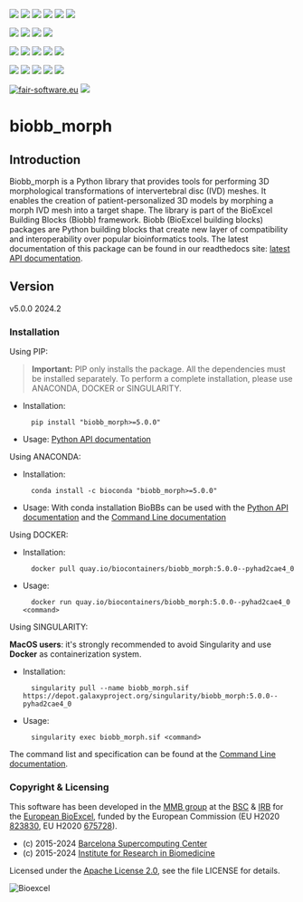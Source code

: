 [![](https://img.shields.io/github/v/tag/bioexcel/biobb_morph?label=Version)](https://GitHub.com/bioexcel/biobb_morph/tags/)
[![](https://img.shields.io/pypi/v/biobb-morph.svg?label=Pypi)](https://pypi.python.org/pypi/biobb-morph/)
[![](https://img.shields.io/conda/vn/bioconda/biobb_morph?label=Conda)](https://anaconda.org/bioconda/biobb_morph)
[![](https://img.shields.io/conda/dn/bioconda/biobb_morph?label=Conda%20Downloads)](https://anaconda.org/bioconda/biobb_morph)
[![](https://img.shields.io/badge/Docker-Quay.io-blue)](https://quay.io/repository/biocontainers/biobb_morph?tab=tags)
[![](https://img.shields.io/badge/Singularity-GalaxyProject-blue)](https://depot.galaxyproject.org/singularity/biobb_morph:5.0.0--pyhad2cae4_0)

[![](https://img.shields.io/badge/OS-Unix%20%7C%20MacOS-blue)](https://github.com/bioexcel/biobb_morph)
[![](https://img.shields.io/pypi/pyversions/biobb-morph.svg?label=Python%20Versions)](https://pypi.org/project/biobb-morph/)
[![](https://img.shields.io/badge/License-Apache%202.0-blue.svg)](https://opensource.org/licenses/Apache-2.0)
[![](https://img.shields.io/badge/Open%20Source%3f-Yes!-blue)](https://github.com/bioexcel/biobb_morph)

[![](https://readthedocs.org/projects/biobb-morph/badge/?version=latest&label=Docs)](https://biobb-morph.readthedocs.io/en/latest/?badge=latest)
[![](https://img.shields.io/website?down_message=Offline&label=Biobb%20Website&up_message=Online&url=https%3A%2F%2Fmmb.irbbarcelona.org%2Fbiobb%2F)](https://mmb.irbbarcelona.org/biobb/)
[![](https://img.shields.io/badge/Youtube-tutorials-blue?logo=youtube&logoColor=red)](https://www.youtube.com/@BioExcelCoE/search?query=biobb)
[![](https://zenodo.org/badge/DOI/10.1038/s41597-019-0177-4.svg)](https://doi.org/10.1038/s41597-019-0177-4)
[![](https://img.shields.io/endpoint?color=brightgreen&url=https%3A%2F%2Fapi.juleskreuer.eu%2Fcitation-badge.php%3Fshield%26doi%3D10.1038%2Fs41597-019-0177-4)](https://www.nature.com/articles/s41597-019-0177-4#citeas)

[![](https://docs.bioexcel.eu/biobb_morph/junit/testsbadge.svg)](https://docs.bioexcel.eu/biobb_morph/junit/report.html)
[![](https://docs.bioexcel.eu/biobb_morph/coverage/coveragebadge.svg)](https://docs.bioexcel.eu/biobb_morph/coverage/)
[![](https://docs.bioexcel.eu/biobb_morph/flake8/flake8badge.svg)](https://docs.bioexcel.eu/biobb_morph/flake8/)
[![](https://img.shields.io/github/last-commit/bioexcel/biobb_morph?label=Last%20Commit)](https://github.com/bioexcel/biobb_morph/commits/master)
[![](https://img.shields.io/github/issues/bioexcel/biobb_morph.svg?color=brightgreen&label=Issues)](https://GitHub.com/bioexcel/biobb_morph/issues/)

[![fair-software.eu](https://img.shields.io/badge/fair--software.eu-%E2%97%8F%20%20%E2%97%8F%20%20%E2%97%8F%20%20%E2%97%8F%20%20%E2%97%8F-green)](https://fair-software.eu)
[![](https://www.bestpractices.dev/projects/8847/badge)](https://www.bestpractices.dev/projects/8847)

[](https://bestpractices.coreinfrastructure.org/projects/8847/badge)

[//]: # (The previous line invisible link is for compatibility with the howfairis script https://github.com/fair-software/howfairis-github-action/tree/main wich uses the old bestpractices URL)


# biobb_morph

## Introduction
Biobb_morph is a Python library that provides tools for performing 3D morphological transformations of intervertebral disc (IVD) meshes. It enables the creation of patient-personalized 3D models by morphing a morph IVD mesh into a target shape. The library is part of the BioExcel Building Blocks (Biobb) framework.
Biobb (BioExcel building blocks) packages are Python building blocks that
create new layer of compatibility and interoperability over popular
bioinformatics tools.
The latest documentation of this package can be found in our readthedocs site:
[latest API documentation](http://biobb-morph.readthedocs.io/en/latest/).

## Version
v5.0.0 2024.2

### Installation
Using PIP:

> **Important:** PIP only installs the package. All the dependencies must be installed separately. To perform a complete installation, please use ANACONDA, DOCKER or SINGULARITY.

* Installation:


        pip install "biobb_morph>=5.0.0"


* Usage: [Python API documentation](https://biobb-morph.readthedocs.io/en/latest/modules.html)

Using ANACONDA:

* Installation:


        conda install -c bioconda "biobb_morph>=5.0.0"


* Usage: With conda installation BioBBs can be used with the [Python API documentation](https://biobb-morph.readthedocs.io/en/latest/modules.html) and the [Command Line documentation](https://biobb-morph.readthedocs.io/en/latest/command_line.html)

Using DOCKER:

* Installation:


        docker pull quay.io/biocontainers/biobb_morph:5.0.0--pyhad2cae4_0


* Usage:


        docker run quay.io/biocontainers/biobb_morph:5.0.0--pyhad2cae4_0 <command>


Using SINGULARITY:

**MacOS users**: it's strongly recommended to avoid Singularity and use **Docker** as containerization system.

* Installation:


        singularity pull --name biobb_morph.sif https://depot.galaxyproject.org/singularity/biobb_morph:5.0.0--pyhad2cae4_0


* Usage:


        singularity exec biobb_morph.sif <command>


The command list and specification can be found at the [Command Line documentation](https://biobb-morph.readthedocs.io/en/latest/command_line.html).


### Copyright & Licensing
This software has been developed in the [MMB group](http://mmb.irbbarcelona.org) at the [BSC](http://www.bsc.es/) & [IRB](https://www.irbbarcelona.org/) for the [European BioExcel](http://bioexcel.eu/), funded by the European Commission (EU H2020 [823830](http://cordis.europa.eu/projects/823830), EU H2020 [675728](http://cordis.europa.eu/projects/675728)).

* (c) 2015-2024 [Barcelona Supercomputing Center](https://www.bsc.es/)
* (c) 2015-2024 [Institute for Research in Biomedicine](https://www.irbbarcelona.org/)

Licensed under the
[Apache License 2.0](https://www.apache.org/licenses/LICENSE-2.0), see the file LICENSE for details.

![](https://bioexcel.eu/wp-content/uploads/2019/04/Bioexcell_logo_1080px_transp.png "Bioexcel")

